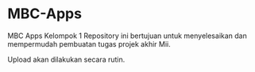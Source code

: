 # MBC-Apps
MBC Apps Kelompok 1
Repository ini bertujuan untuk menyelesaikan dan mempermudah pembuatan tugas projek akhir Mii.

Upload akan dilakukan secara rutin.
